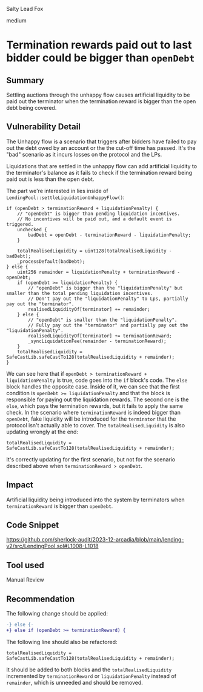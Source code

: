 Salty Lead Fox

medium

# Termination rewards paid out to last bidder could be bigger than `openDebt`

## Summary
Settling auctions through the unhappy flow causes artificial liquidity to be paid out the terminator when the termination reward is bigger than the open debt being covered.

## Vulnerability Detail
The Unhappy flow is a scenario that triggers after bidders have failed to pay out the debt owed by an account or the the cut-off time has passed. It's the "bad" scenario as it incurs losses on the protocol and the LPs.

Liquidations that are settled in the unhappy flow can add artificial liquidity to the terminator's balance as it fails to check if the termination reward being paid out is less than the open debt.

The part we're interested in lies inside of `LendingPool::settleLiquidationUnhappyFlow()`:

```solidity
if (openDebt > terminationReward + liquidationPenalty) {
    // "openDebt" is bigger than pending liquidation incentives.
    // No incentives will be paid out, and a default event is triggered.
    unchecked {
        badDebt = openDebt - terminationReward - liquidationPenalty;
    }

    totalRealisedLiquidity = uint128(totalRealisedLiquidity - badDebt);
    _processDefault(badDebt);
} else {
    uint256 remainder = liquidationPenalty + terminationReward - openDebt;
    if (openDebt >= liquidationPenalty) {
        // "openDebt" is bigger than the "liquidationPenalty" but smaller than the total pending liquidation incentives.
        // Don't pay out the "liquidationPenalty" to Lps, partially pay out the "terminator".
        realisedLiquidityOf[terminator] += remainder;
    } else {
        // "openDebt" is smaller than the "liquidationPenalty".
        // Fully pay out the "terminator" and partially pay out the "liquidationPenalty".
        realisedLiquidityOf[terminator] += terminationReward;
        _syncLiquidationFee(remainder - terminationReward);
    }
    totalRealisedLiquidity = SafeCastLib.safeCastTo128(totalRealisedLiquidity + remainder);
}
```

We can see here that if `openDebt > terminationReward + liquidationPenalty` is true, code goes into the `if` block's code. The `else` block handles the opposite case. Inside of it, we can see that the first condition is `openDebt >= liquidationPenalty` and that the block is responsible for paying out the liquidation rewards. The second one is the `else`, which pays the termination rewards, but it fails to apply the same check. In the scenario where `terminationReward` is indeed bigger than `openDebt`, fake liquidity will be introduced for the `terminator` that the protocol isn't actually able to cover. The `totalRealisedLiquidity` is also updating wrongly at the end:

```solidity
totalRealisedLiquidity = SafeCastLib.safeCastTo128(totalRealisedLiquidity + remainder);
```

It's correctly updating for the first scenario, but not for the scenario described above when `terminationReward > openDebt`.

## Impact
Artificial liquidity being introduced into the system by terminators when `terminationReward` is bigger than `openDebt`.

## Code Snippet
https://github.com/sherlock-audit/2023-12-arcadia/blob/main/lending-v2/src/LendingPool.sol#L1008-L1018

## Tool used

Manual Review

## Recommendation
The following change should be applied:

```diff
-} else {-
+} else if (openDebt >= terminationReward) {
```

The following line should also be refactored:

```solidity
totalRealisedLiquidity = SafeCastLib.safeCastTo128(totalRealisedLiquidity + remainder);
```

It should be added to both blocks and the `totalRealisedLiquidity` incremented by `terminationReward` or `liquidationPenalty` instead of `remainder`, which is unneeded and should be removed.
